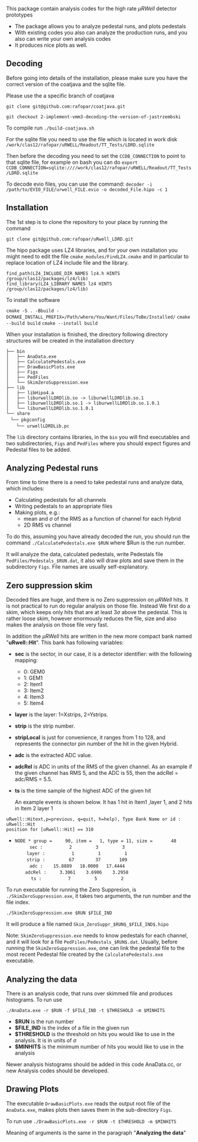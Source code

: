 This package contain analysis codes for the high rate $\mu RWell$ detector prototypes

* The package allows you to analyze pedestal runs, and plots pedestals
* With existing codes you also can analyze the production runs, and you also can write your own analysis codes
* It produces nice plots as well.

## Decoding
Before going into details of the installation, please make sure you have the correct version of the coatjava and the sqlite file.

Please use the a specific branch of coatjava

`git clone git@github.com:rafopar/coatjava.git`

`git checkout 2-implement-vmm3-decoding-the-version-of-jastrzembski`

To compile run
`./build-coatjava.sh`


For the sqlite file you need to use the file which is located in work disk
`/work/clas12/rafopar/uRWELL/Readout/TT_Tests/LDRD.sqlite`

Then before the decoding you need to set the `CCDB_CONNECTION` to point to that sqlite file, for example on bash you can do
`export CCDB_CONNECTION=sqlite:////work/clas12/rafopar/uRWELL/Readout/TT_Tests/LDRD.sqlite`

To decode evio files, you can use the command:
`decoder -i /path/to/EVIO_FILE/urwell_FILE.evio -o decoded_File.hipo -c 1`

## Installation
The 1st step is to clone the repository to your place by running the command

`git clone git@github.com:rafopar/uRwell_LDRD.git`

The hipo package uses LZ4 libraries, and for your own installation you might need to 
edit the file `cmake_modules/FindLZ4.cmake` and in particular to replace location of LZ4 include file and the library.

`find_path(LZ4_INCLUDE_DIR NAMES lz4.h HINTS /group/clas12/packages/lz4/lib)`  
`find_library(LZ4_LIBRARY NAMES lz4 HINTS /group/clas12/packages/lz4/lib)`


To install the software 

`cmake -S . -Bbuild - DCMAKE_INSTALL_PREFIX=/Path/where/You/Want/Files/ToBe/Installed/`
`cmake --build build`
`cmake --install build`

When your installation is finished, the directory following directory structures will be created in the installation directory

`├── bin`  
`│   ├── AnaData.exe`  
`│   ├── CalculatePedestals.exe`  
`│   ├── DrawBasicPlots.exe`  
`│   ├── Figs`  
`│   ├── PedFiles`  
`│   └── SkimZeroSuppression.exe`  
`├── lib`  
`│   ├── libHipo4.a`  
`│   ├── liburwellLDRDlib.so -> liburwellLDRDlib.so.1`  
`│   ├── liburwellLDRDlib.so.1 -> liburwellLDRDlib.so.1.0.1`  
`│   └── liburwellLDRDlib.so.1.0.1`  
`└── share`  
   `└── pkgconfig`  
       `└── urwellLDRDLib.pc`

The `lib` directory contains libraries, in the `bin` you will find executables and two subdirectories, `Figs` and `PedFiles` where you should expect figures and Pedestal files to be added.


## Analyzing Pedestal runs

From time to time there is a need to take pedestal runs and analyze data, which includes:
* Calculating pedestals for all channels
* Writing pedestals to an appropriate files
* Making plots, e.g.:
	* mean and $\sigma$ of the RMS as a function of channel for each Hybrid
	* 2D RMS vs channel

To do this, assuming you have already decoded the run, you should run the command
`./CalculatePedestals.exe $RUN` 
where $Run is the run number.

It will analyze the data, calculated pedestals, write Pedestals file `PedFiles/Pedestals_$RUN.dat`, it also will draw plots and save them in the subdirectory `Figs`.  File names are usually self-explanatory.

## Zero suppression skim

Decoded files are huge, and there is no Zero suppression on $\mu RWell$ hits. It is not practical to run do regular analysis on those file. Instead We first do a skim, which keeps only hits that are at least $3\sigma$ above the pedestal. This is rather loose skim, however enormously reduces the file, size and also makes the analysis on those file very fast.

 In addition the $\mu RWell$  hits are written in the new more compact bank named "**uRwell::Hit**". This bank has following variables:
 - **sec** is the sector, in our case, it is a detector identifier: with the following mapping:
	 - 0: GEM0
	 - 1: GEM1
	 - 2: Item1
	 - 3: Item2
	 - 4: Item3
	 - 5: Item4
- **layer** is the layer: 1=Xstrips, 2=Ystrips.
- **strip** is the strip number.
- **stripLocal** is just for convenience, it ranges from 1 to 128, and represents the connector pin number of the hit in the given Hybrid.
- **adc** is the extracted ADC value.
- **adcRel** is ADC in units of the RMS of the given channel. As an example if the given channel has RMS 5, and the ADC is 55, then the adcRel = adc/RMS = 5.5.
- **ts** is the time sample of the highest ADC of the given hit

  An example events is shown below. It has 1 hit in Item1 ,layer 1, and 2 hits in Item 2 layer 1

`uRwell::Hitext,p=previous, q=quit, h=help), Type Bank Name or id : uRwell::Hit`  
`position for [uRwell::Hit] == 310`  
* `NODE * group =     90, item =   1, type = 11, size =       48`  
          `sec :          2         3         3`  
        `layer :          1         1         1`  
        `strip :         67        37       109`  
          `adc :    15.8889   18.0000   17.4444`  
       `adcRel :     3.3061    3.6906    3.2958`  
           `ts :          7         5         2`

To run executable for running the Zero Suppresion, is `./SkimZeroSuppression.exe`, it takes two arguments, the run number and the file index.

`./SkimZeroSuppression.exe $RUN $FILE_IND`

It will produce a file named `Skim_ZeroSuppr_$RUN$_$FILE_IND$.hipo`

Note: `SkimZeroSuppression.exe` needs to know pedestals for each channel, and it will look for a file `PedFiles/Pedestals_$RUN$.dat`. Usually, before running the `SkimZeroSuppression.exe`, one can link the pedestal file to the most recent Pedestal file created by the `CalculatePedestals.exe` executable.

## Analyzing the data

There is an analysis code, that runs over skimmed file and produces histograms.
To run use

`./AnaData.exe -r $RUN -f $FILE_IND -t $THRESHOLD -m $MINHITS`

* **$RUN** is the run number
* **$FILE_IND** is the index of a file in the given run
* **$THRESHOLD** is the threshold on hits you would like to use in the analysis. It is in units of $\sigma$
* **$MINHITS** is the minimum number of hits you would like to use in the analysis

Newer analysis histograms should be added in this code AnaData.cc, or new Analysis codes should be developed.

## Drawing Plots
The executable `DrawBasicPlots.exe` reads the output root file of the `AnaData.exe`, makes plots then saves them in the sub-directory `Figs`.

To run use
`./DrawBasicPlots.exe -r $RUN -t $THRESHOLD -m $MINHITS`

Meaning of arguments is the same in the paragraph "**Analyzing the data**"
